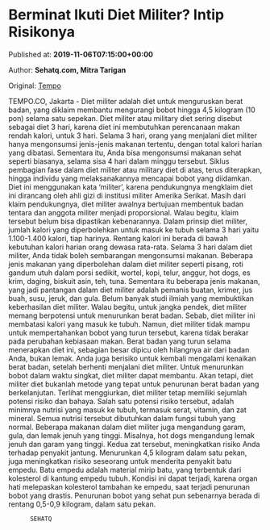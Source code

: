 
# Berminat Ikuti Diet Militer? Intip Risikonya

Published at: **2019-11-06T07:15:00+00:00**

Author: **Sehatq.com, Mitra Tarigan**

Original: [Tempo](https://gaya.tempo.co/read/1268950/berminat-ikuti-diet-militer-intip-risikonya)

TEMPO.CO, Jakarta - Diet militer adalah diet untuk menguruskan berat badan, yang diklaim membantu mengurangi bobot hingga 4,5 kilogram (10 pon) selama satu sepekan. Diet militer atau military diet sering disebut sebagai diet 3 hari, karena diet ini membutuhkan perencanaan makan rendah kalori, untuk 3 hari.
Selama 3 hari, orang yang menjalani diet militer hanya mengonsumsi jenis-jenis makanan tertentu, dengan total kalori harian yang dibatasi. Sementara itu, Anda bisa mengonsumsi makanan sehat seperti biasanya, selama sisa 4 hari dalam minggu tersebut.
Siklus pembagian fase dalam diet militer atau military diet di atas, terus diterapkan, hingga individu yang melaksanakannya mencapai bobot yang diidamkan. Diet ini menggunakan kata ‘militer’, karena pendukungnya mengklaim diet ini dirancang oleh ahli gizi di institusi militer Amerika Serikat. Masih dari klaim pendukungnya, diet militer awalnya bertujuan membentuk badan tentara dan anggota militer menjadi proporsional.
Walau begitu, klaim tersebut belum bisa dipastikan kebenarannya.
Dalam prinsip diet militer, jumlah kalori yang diperbolehkan untuk masuk ke tubuh selama 3 hari yaitu 1.100-1.400 kalori, tiap harinya. Rentang kalori ini berada di bawah kebutuhan kalori harian orang dewasa rata-rata. Selama 3 hari dalam diet militer, Anda tidak boleh sembarangan mengonsumsi makanan. Beberapa jenis makanan yang diperbolehan dalam diet militer seperti pisang, roti gandum utuh dalam porsi sedikit, wortel, kopi, telur, anggur, hot dogs, es krim, daging, biskuit asin, teh, tuna.
Sementara itu beberapa jenis makanan, yang jadi pantangan dalam diet militer adalah pemanis buatan, krimer, jus buah, susu, jeruk, dan gula.
Belum banyak studi ilmiah yang membuktikan keberhasilan diet militer. Walau begitu, untuk jangka pendek, diet militer memang berpotensi untuk menurunkan berat badan. Sebab, diet militer ini membatasi kalori yang masuk ke tubuh. Namun, diet militer tidak mampu untuk mempertahankan bobot yang turun tersebut, karena tidak berakar pada perubahan kebiasaan makan.
Berat badan yang turun selama menerapkan diet ini, sebagian besar dipicu oleh hilangnya air dari badan Anda, bukan lemak. Anda juga berisiko untuk kembali mengalami kenaikan berat badan, setelah berhenti menjalani diet militer.
Untuk menurunkan bobot dalam waktu singkat, diet militer dapat membantu. Akan tetapi, diet militer diet bukanlah metode yang tepat untuk penurunan berat badan yang berkelanjutan.
Terlihat menggiurkan, diet militer tetap memiliki sejumlah potensi risiko dan bahaya. Salah satu potensi risiko tersebut, adalah minimnya nutrisi yang masuk ke tubuh, termasuk serat, vitamin, dan zat mineral. Semua nutrisi tersebut dibutuhkan dalam fungsi tubuh yang normal. Beberapa makanan dalam diet militer juga mengandung garam, gula, dan lemak jenuh yang tinggi. Misalnya, hot dogs mengandung lemak jenuh dan garam yang tinggi. Kedua zat tersebut, meningkatkan risiko Anda terhadap penyakit jantung.
Menurunkan 4,5 kilogram dalam satu pekan, juga meningkatkan risiko seseorang untuk menderita penyakit batu empedu. Batu empedu adalah material mirip batu, yang terbentuk dari kolesterol di kantung empedu tubuh. Kondisi ini dapat terjadi, karena organ hati melepaskan kolesterol tambahan ke empedu, saat terjadi penurunan bobot yang drastis. Penurunan bobot yang sehat pun sebenarnya berada di rentang 0,5-0,9 kilogram, dalam satu pekan.

        
          SEHATQ
        
      
